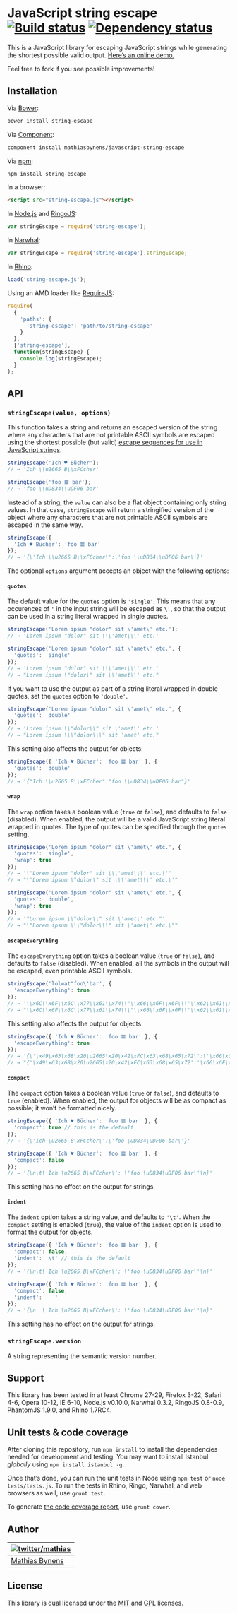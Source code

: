 # JavaScript string escape [![Build status](https://travis-ci.org/mathiasbynens/javascript-string-escape.png?branch=master)](https://travis-ci.org/mathiasbynens/javascript-string-escape) [![Dependency status](https://gemnasium.com/mathiasbynens/javascript-string-escape.png)](https://gemnasium.com/mathiasbynens/javascript-string-escape)

This is a JavaScript library for escaping JavaScript strings while generating the shortest possible valid output. [Here’s an online demo.](http://mothereff.in/js-escapes)

Feel free to fork if you see possible improvements!

## Installation

Via [Bower](http://bower.io/):

```bash
bower install string-escape
```

Via [Component](https://github.com/component/component):

```bash
component install mathiasbynens/javascript-string-escape
```

Via [npm](http://npmjs.org/):

```bash
npm install string-escape
```

In a browser:

```html
<script src="string-escape.js"></script>
```

In [Node.js](http://nodejs.org/) and [RingoJS](http://ringojs.org/):

```js
var stringEscape = require('string-escape');
```

In [Narwhal](http://narwhaljs.org/):

```js
var stringEscape = require('string-escape').stringEscape;
```

In [Rhino](http://www.mozilla.org/rhino/):

```js
load('string-escape.js');
```

Using an AMD loader like [RequireJS](http://requirejs.org/):

```js
require(
  {
    'paths': {
      'string-escape': 'path/to/string-escape'
    }
  },
  ['string-escape'],
  function(stringEscape) {
    console.log(stringEscape);
  }
);
```

## API

### `stringEscape(value, options)`

This function takes a string and returns an escaped version of the string where any characters that are not printable ASCII symbols are escaped using the shortest possible (but valid) [escape sequences for use in JavaScript strings](http://mathiasbynens.be/notes/javascript-escapes).

```js
stringEscape('Ich ♥ Bücher');
// → 'Ich \\u2665 B\\xFCcher'

stringEscape('foo 𝌆 bar');
// → 'foo \\uD834\\uDF06 bar'
```

Instead of a string, the `value` can also be a flat object containing only string values. In that case, `stringEscape` will return a stringified version of the object where any characters that are not printable ASCII symbols are escaped in the same way.

```js
stringEscape({
  'Ich ♥ Bücher': 'foo 𝌆 bar'
});
// → '{\'Ich \\u2665 B\\xFCcher\':\'foo \\uD834\\uDF06 bar\'}'
```

The optional `options` argument accepts an object with the following options:

#### `quotes`

The default value for the `quotes` option is `'single'`. This means that any occurences of `'` in the input string will be escaped as `\'`, so that the output can be used in a string literal wrapped in single quotes.

```js
stringEscape('Lorem ipsum "dolor" sit \'amet\' etc.');
// → 'Lorem ipsum "dolor" sit \\\'amet\\\' etc.'

stringEscape('Lorem ipsum "dolor" sit \'amet\' etc.', {
  'quotes': 'single'
});
// → 'Lorem ipsum "dolor" sit \\\'amet\\\' etc.'
// → "Lorem ipsum \"dolor\" sit \\'amet\\' etc."
```

If you want to use the output as part of a string literal wrapped in double quotes, set the `quotes` option to `'double'`.

```js
stringEscape('Lorem ipsum "dolor" sit \'amet\' etc.', {
  'quotes': 'double'
});
// → 'Lorem ipsum \\"dolor\\" sit \'amet\' etc.'
// → "Lorem ipsum \\\"dolor\\\" sit 'amet' etc."
```

This setting also affects the output for objects:

```js
stringEscape({ 'Ich ♥ Bücher': 'foo 𝌆 bar' }, {
  'quotes': 'double'
});
// → '{"Ich \\u2665 B\\xFCcher":"foo \\uD834\\uDF06 bar"}'
```

#### `wrap`

The `wrap` option takes a boolean value (`true` or `false`), and defaults to `false` (disabled). When enabled, the output will be a valid JavaScript string literal wrapped in quotes. The type of quotes can be specified through the `quotes` setting.

```js
stringEscape('Lorem ipsum "dolor" sit \'amet\' etc.', {
  'quotes': 'single',
  'wrap': true
});
// → '\'Lorem ipsum "dolor" sit \\\'amet\\\' etc.\''
// → "\'Lorem ipsum \"dolor\" sit \\\'amet\\\' etc.\'"

stringEscape('Lorem ipsum "dolor" sit \'amet\' etc.', {
  'quotes': 'double',
  'wrap': true
});
// → '"Lorem ipsum \\"dolor\\" sit \'amet\' etc."'
// → "\"Lorem ipsum \\\"dolor\\\" sit \'amet\' etc.\""
```

#### `escapeEverything`

The `escapeEverything` option takes a boolean value (`true` or `false`), and defaults to `false` (disabled). When enabled, all the symbols in the output will be escaped, even printable ASCII symbols.

```js
stringEscape('lolwat"foo\'bar', {
  'escapeEverything': true
});
// → '\\x6C\\x6F\\x6C\\x77\\x61\\x74\\"\\x66\\x6F\\x6F\\\'\\x62\\x61\\x72'
// → "\\x6C\\x6F\\x6C\\x77\\x61\\x74\\\"\\x66\\x6F\\x6F\\'\\x62\\x61\\x72"
```

This setting also affects the output for objects:

```js
stringEscape({ 'Ich ♥ Bücher': 'foo 𝌆 bar' }, {
  'escapeEverything': true
});
// → '{\'\x49\x63\x68\x20\u2665\x20\x42\xFC\x63\x68\x65\x72\':\'\x66\x6F\x6F\x20\uD834\uDF06\x20\x62\x61\x72\'}'
// → "{'\x49\x63\x68\x20\u2665\x20\x42\xFC\x63\x68\x65\x72':'\x66\x6F\x6F\x20\uD834\uDF06\x20\x62\x61\x72'}"
```

#### `compact`

The `compact` option takes a boolean value (`true` or `false`), and defaults to `true` (enabled). When enabled, the output for objects will be as compact as possible; it won’t be formatted nicely.

```js
stringEscape({ 'Ich ♥ Bücher': 'foo 𝌆 bar' }, {
  'compact': true // this is the default
});
// → '{\'Ich \u2665 B\xFCcher\':\'foo \uD834\uDF06 bar\'}'

stringEscape({ 'Ich ♥ Bücher': 'foo 𝌆 bar' }, {
  'compact': false
});
// → '{\n\t\'Ich \u2665 B\xFCcher\': \'foo \uD834\uDF06 bar\'\n}'
```

This setting has no effect on the output for strings.

#### `indent`

The `indent` option takes a string value, and defaults to `'\t'`. When the `compact` setting is enabled (`true`), the value of the `indent` option is used to format the output for objects.

```js
stringEscape({ 'Ich ♥ Bücher': 'foo 𝌆 bar' }, {
  'compact': false,
  'indent': '\t' // this is the default
});
// → '{\n\t\'Ich \u2665 B\xFCcher\': \'foo \uD834\uDF06 bar\'\n}'

stringEscape({ 'Ich ♥ Bücher': 'foo 𝌆 bar' }, {
  'compact': false,
  'indent': '  '
});
// → '{\n  \'Ich \u2665 B\xFCcher\': \'foo \uD834\uDF06 bar\'\n}'
```

This setting has no effect on the output for strings.

### `stringEscape.version`

A string representing the semantic version number.

## Support

This library has been tested in at least Chrome 27-29, Firefox 3-22, Safari 4-6, Opera 10-12, IE 6-10, Node.js v0.10.0, Narwhal 0.3.2, RingoJS 0.8-0.9, PhantomJS 1.9.0, and Rhino 1.7RC4.

## Unit tests & code coverage

After cloning this repository, run `npm install` to install the dependencies needed for development and testing. You may want to install Istanbul _globally_ using `npm install istanbul -g`.

Once that’s done, you can run the unit tests in Node using `npm test` or `node tests/tests.js`. To run the tests in Rhino, Ringo, Narwhal, and web browsers as well, use `grunt test`.

To generate [the code coverage report](http://rawgithub.com/mathiasbynens/javascript-string-escape/master/coverage/javascript-string-escape/string-escape.js.html), use `grunt cover`.

## Author

| [![twitter/mathias](http://gravatar.com/avatar/24e08a9ea84deb17ae121074d0f17125?s=70)](http://twitter.com/mathias "Follow @mathias on Twitter") |
|---|
| [Mathias Bynens](http://mathiasbynens.be/) |

## License

This library is dual licensed under the [MIT](http://mths.be/mit) and [GPL](http://mths.be/gpl) licenses.
